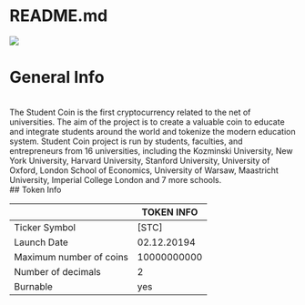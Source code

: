 
# README.md

![](https://uploads-ssl.webflow.com/5f3ad4a42c09d0a40a00f028/5f6e0ce6112156096b2689c4_Screenshot_2020-09-25%205f6c95357d5b80325337c295_STC%20Whitepaper%20pdf.png)










General Info
=============
<br>
The Student Coin is the first cryptocurrency related to the net of universities. The aim of the project is to create a valuable coin to educate and integrate students around the world and tokenize the modern education system. Student Coin project is run by students, faculties, and entrepreneurs from 16 universities, including the Kozminski University, New York University, Harvard University, Stanford University, University of Oxford, London School of Economics, University of Warsaw, Maastricht University, Imperial College London and 7 more schools.
<br>
## Token Info


|   | TOKEN INFO  |
| ------------ | ------------ |
|  Ticker Symbol | [STC] |
|  Launch Date| 02.12.20194 |
|  Maximum number of coins | 10000000000 |
|  Number of decimals | 2 |
|  Burnable | yes |





